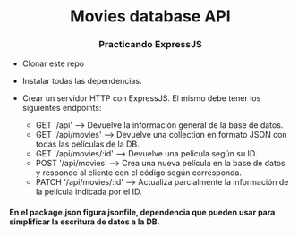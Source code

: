 <h1 align="center"> Movies database API </h1>
<h3 align="center"> Practicando ExpressJS </h3>

- Clonar este repo

- Instalar todas las dependencias.

- Crear un servidor HTTP con ExpressJS. El mismo debe tener los siguientes endpoints:
  - GET '/api' --> Devuelve la información general de la base de datos.
  - GET '/api/movies' --> Devuelve una collection en formato JSON con todas las películas de la DB.
  - GET '/api/movies/:id' --> Devuelve una película según su ID.
  - POST '/api/movies' --> Crea una nueva película en la base de datos y responde al cliente con el código según corresponda.
  - PATCH '/api/movies/:id' --> Actualiza parcialmente la información de la película indicada por el ID.

#### En el package.json figura jsonfile, dependencia que pueden usar para simplificar la escritura de datos a la DB.
